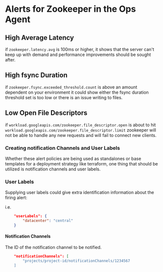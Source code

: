 # Alerts for Zookeeper in the Ops Agent

## High Average Latency

if `zookeeper.latency.avg` is 100ms or higher, it shows that the server can't keep up with demand and performance improvements should be sought after.

## High fsync Duration

if `zookeeper.fsync.exceeded_threshold.count` is above an amount dependent on your environment it could show either the fsync duration  threshold set is too low or there is an issue writing to files.

## Low Open File Descriptors

if `workload.googleapis.com/zookeeper.file_descriptor.open` is about to hit `workload.googleapis.com/zookeeper.file_descriptor.limit` zookeeper will not be able to handle any new requests and will fail to connect new clients.

### Creating notification Channels and User Labels

Whether these alert policies are being used as standalones or base templates for a deployment strategy like terraform, one thing that should be utilized is notification channels and user labels.

### User Labels

Supplying user labels could give extra identification information about the firing alert:

i.e.

```json
    "userLabels": {
        "datacenter": "central"
    }
```

#### Notification Channels

The ID of the notification channel to be notified.

```json
    "notificationChannels": [
        "projects/project-id/notificationChannels/1234567
    ]
```
